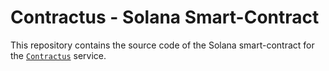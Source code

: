 # Contractus - Solana Smart-Contract
This repository contains the source code of the Solana smart-contract for the [`Contractus`](http://contractus.tech/) service.